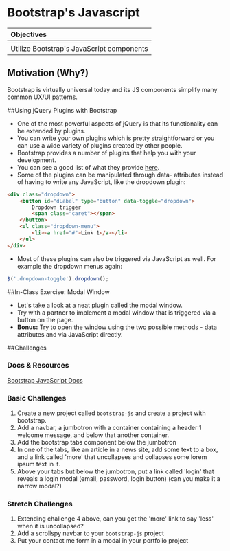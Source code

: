 # Bootstrap's Javascript

| Objectives |
| :--- |
|  |
| Utilize Bootstrap's JavaScript components |

## Motivation (Why?)

Bootstrap is virtually universal today and its JS components simplify many common UX/UI patterns.

##Using jQuery Plugins with Bootstrap
- One of the most powerful aspects of jQuery is that its functionality can be extended by plugins.
- You can write your own plugins which is pretty straightforward or you can use a wide variety of plugins created by other people.
- Bootstrap provides a number of plugins that help you with your development.
- You can see a good list of what they provide [here](http://getbootstrap.com/javascript/).
- Some of the plugins can be manipulated through data- attributes instead of having to write any JavaScript, like the dropdown plugin:

```html
<div class="dropdown">
	<button id="dLabel" type="button" data-toggle="dropdown">
		Dropdown trigger
		<span class="caret"></span>
	</button>
	<ul class="dropdown-menu">
		<li><a href="#">Link 1</a></li>
	</ul>
</div>
```

- Most of these plugins can also be triggered via JavaScript as well. For example the dropdown menus again:

```js
$('.dropdown-toggle').dropdown();
```

##In-Class Exercise: Modal Window
- Let's take a look at a neat plugin called the modal window.
- Try with a partner to implement a modal window that is triggered via a button on the page.
- **Bonus:** Try to open the window using the two possible methods - data attributes and via JavaScript directly.

##Challenges

### Docs & Resources

[Bootstrap JavaScript Docs](http://getbootstrap.com/javascript/)

### Basic Challenges

1. Create a new project called `bootstrap-js` and create a project with bootstrap.
2. Add a navbar, a jumbotron with a container containing a header 1 welcome message, and below that another container.
2. Add the bootstrap tabs component below the jumbotron
4. In one of the tabs, like an article in a news site, add some text to a box, and a link called 'more' that uncollapses and collapses some lorem ipsum text in it.
3. Above your tabs but below the jumbotron, put a link called 'login' that reveals a login modal (email, password, login button) (can you make it a narrow modal?)

### Stretch Challenges

1. Extending challenge 4 above, can you get the 'more' link to say 'less' when it is uncollapsed?
2. Add a scrollspy navbar to your `bootstrap-js` project
3. Put your contact me form in a modal in your portfolio project
